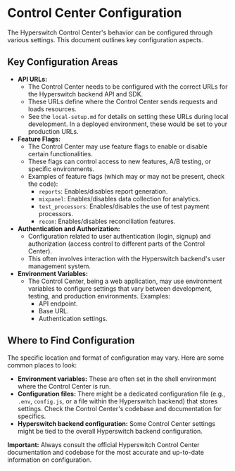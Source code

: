 # Control Center Configuration

The Hyperswitch Control Center's behavior can be configured through various settings. This document outlines key configuration aspects.

## Key Configuration Areas

- **API URLs:**
  - The Control Center needs to be configured with the correct URLs for the Hyperswitch backend API and SDK.
  - These URLs define where the Control Center sends requests and loads resources.
  - See the `local-setup.md` for details on setting these URLs during local development. In a deployed environment, these would be set to your production URLs.
- **Feature Flags:**
  - The Control Center may use feature flags to enable or disable certain functionalities.
  - These flags can control access to new features, A/B testing, or specific environments.
  - Examples of feature flags (which may or may not be present, check the code):
    - `reports`: Enables/disables report generation.
    - `mixpanel`: Enables/disables data collection for analytics.
    - `test_processors`: Enables/disables the use of test payment processors.
    - `recon`: Enables/disables reconciliation features.
- **Authentication and Authorization:**
  - Configuration related to user authentication (login, signup) and authorization (access control to different parts of the Control Center).
  - This often involves interaction with the Hyperswitch backend's user management system.
- **Environment Variables:**
  - The Control Center, being a web application, may use environment variables to configure settings that vary between development, testing, and production environments. Examples:
    - API endpoint.
    - Base URL.
    - Authentication settings.

## Where to Find Configuration

The specific location and format of configuration may vary. Here are some common places to look:

- **Environment variables:** These are often set in the shell environment where the Control Center is run.
- **Configuration files:** There might be a dedicated configuration file (e.g., `.env`, `config.js`, or a file within the Hyperswitch backend) that stores settings. Check the Control Center's codebase and documentation for specifics.
- **Hyperswitch backend configuration:** Some Control Center settings might be tied to the overall Hyperswitch backend configuration.

**Important:** Always consult the official Hyperswitch Control Center documentation and codebase for the most accurate and up-to-date information on configuration.
